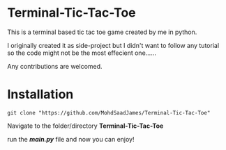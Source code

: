 # Terminal-Tic-Tac-Toe

This is a terminal based tic tac toe game created by me in python.

I originally created it as side-project but I didn't want to follow any tutorial so the code might not be the most effecient one......

Any contributions are welcomed.
# Installation

`git clone "https://github.com/MohdSaadJames/Terminal-Tic-Tac-Toe"`

Navigate to the folder/directory **Terminal-Tic-Tac-Toe**

run the ***main.py*** file and now you can enjoy!
